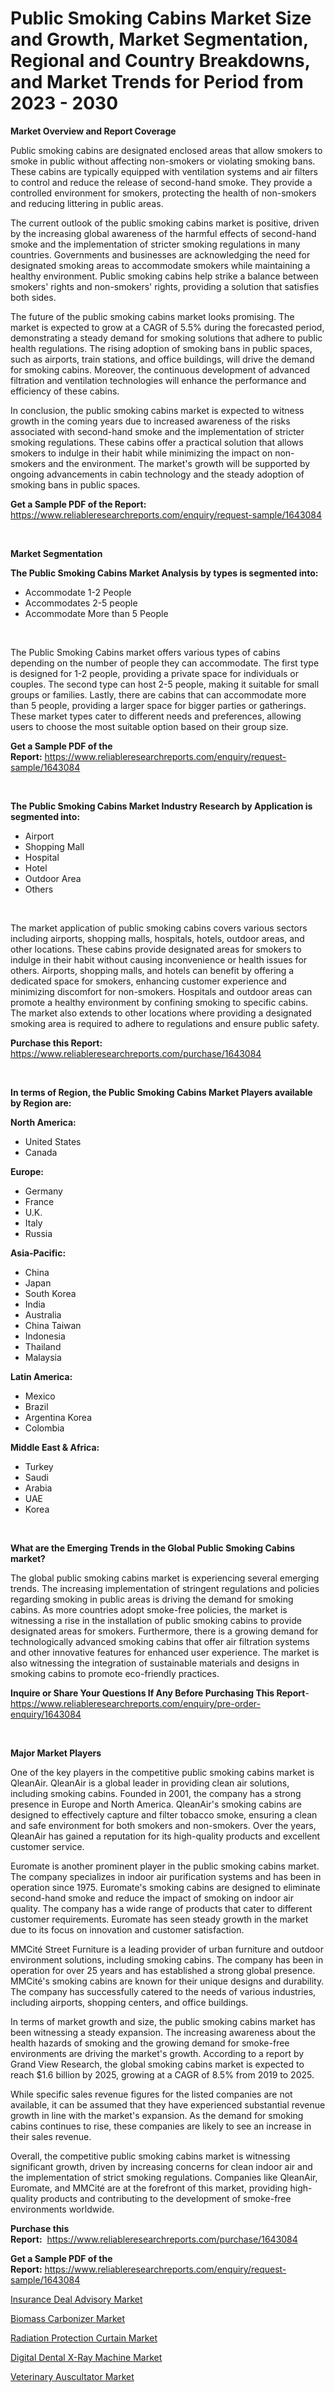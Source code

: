 <p><h1>Public Smoking Cabins Market Size and Growth, Market Segmentation, Regional and Country Breakdowns, and Market Trends for Period from 2023 -  2030</h1></p><p><strong>Market Overview and Report Coverage</strong></p>
<p><p>Public smoking cabins are designated enclosed areas that allow smokers to smoke in public without affecting non-smokers or violating smoking bans. These cabins are typically equipped with ventilation systems and air filters to control and reduce the release of second-hand smoke. They provide a controlled environment for smokers, protecting the health of non-smokers and reducing littering in public areas.</p><p>The current outlook of the public smoking cabins market is positive, driven by the increasing global awareness of the harmful effects of second-hand smoke and the implementation of stricter smoking regulations in many countries. Governments and businesses are acknowledging the need for designated smoking areas to accommodate smokers while maintaining a healthy environment. Public smoking cabins help strike a balance between smokers' rights and non-smokers' rights, providing a solution that satisfies both sides.</p><p>The future of the public smoking cabins market looks promising. The market is expected to grow at a CAGR of 5.5% during the forecasted period, demonstrating a steady demand for smoking solutions that adhere to public health regulations. The rising adoption of smoking bans in public spaces, such as airports, train stations, and office buildings, will drive the demand for smoking cabins. Moreover, the continuous development of advanced filtration and ventilation technologies will enhance the performance and efficiency of these cabins.</p><p>In conclusion, the public smoking cabins market is expected to witness growth in the coming years due to increased awareness of the risks associated with second-hand smoke and the implementation of stricter smoking regulations. These cabins offer a practical solution that allows smokers to indulge in their habit while minimizing the impact on non-smokers and the environment. The market's growth will be supported by ongoing advancements in cabin technology and the steady adoption of smoking bans in public spaces.</p></p>
<p><strong>Get a Sample PDF of the Report:</strong> <a href="https://www.reliableresearchreports.com/enquiry/request-sample/1643084">https://www.reliableresearchreports.com/enquiry/request-sample/1643084</a></p>
<p>&nbsp;</p>
<p><strong>Market Segmentation</strong></p>
<p><strong>The Public Smoking Cabins Market Analysis by types is segmented into:</strong></p>
<p><ul><li>Accommodate 1-2 People</li><li>Accommodates 2-5 people</li><li>Accommodate More than 5 People</li></ul></p>
<p>&nbsp;</p>
<p><p>The Public Smoking Cabins market offers various types of cabins depending on the number of people they can accommodate. The first type is designed for 1-2 people, providing a private space for individuals or couples. The second type can host 2-5 people, making it suitable for small groups or families. Lastly, there are cabins that can accommodate more than 5 people, providing a larger space for bigger parties or gatherings. These market types cater to different needs and preferences, allowing users to choose the most suitable option based on their group size.</p></p>
<p><strong>Get a Sample PDF of the Report:</strong>&nbsp;<a href="https://www.reliableresearchreports.com/enquiry/request-sample/1643084">https://www.reliableresearchreports.com/enquiry/request-sample/1643084</a></p>
<p>&nbsp;</p>
<p><strong>The Public Smoking Cabins Market Industry Research by Application is segmented into:</strong></p>
<p><ul><li>Airport</li><li>Shopping Mall</li><li>Hospital</li><li>Hotel</li><li>Outdoor Area</li><li>Others</li></ul></p>
<p>&nbsp;</p>
<p><p>The market application of public smoking cabins covers various sectors including airports, shopping malls, hospitals, hotels, outdoor areas, and other locations. These cabins provide designated areas for smokers to indulge in their habit without causing inconvenience or health issues for others. Airports, shopping malls, and hotels can benefit by offering a dedicated space for smokers, enhancing customer experience and minimizing discomfort for non-smokers. Hospitals and outdoor areas can promote a healthy environment by confining smoking to specific cabins. The market also extends to other locations where providing a designated smoking area is required to adhere to regulations and ensure public safety.</p></p>
<p><strong>Purchase this Report:</strong>&nbsp; <a href="https://www.reliableresearchreports.com/purchase/1643084">https://www.reliableresearchreports.com/purchase/1643084</a></p>
<p>&nbsp;</p>
<p><strong>In terms of Region, the Public Smoking Cabins Market Players available by Region are:</strong></p>
<p>
    <p> <strong> North America: </strong>
        <ul>
            <li>United States</li>
            <li>Canada</li>
        </ul>
        </p> 
    <p> <strong> Europe: </strong>
        <ul>
            <li>Germany</li>
            <li>France</li>
            <li>U.K.</li>
            <li>Italy</li>
            <li>Russia</li>
        </ul>
        </p> 
    <p> <strong> Asia-Pacific: </strong>
        <ul>
            <li>China</li>
            <li>Japan</li>
            <li>South Korea</li>
            <li>India</li>
            <li>Australia</li>
            <li>China Taiwan</li>
            <li>Indonesia</li>
            <li>Thailand</li>
            <li>Malaysia</li>
        </ul>
        </p> 
    <p> <strong> Latin America: </strong>
        <ul>
            <li>Mexico</li>
            <li>Brazil</li>
            <li>Argentina Korea</li>
            <li>Colombia</li>
        </ul>
        </p> 
    <p> <strong> Middle East & Africa: </strong>
        <ul>
            <li>Turkey</li>
            <li>Saudi</li>
            <li>Arabia</li>
            <li>UAE</li>
            <li>Korea</li>
        </ul>
    </p>
    </p>
<p>&nbsp;</p>
<p><strong>What are the Emerging Trends in the Global Public Smoking Cabins market?</strong></p>
<p><p>The global public smoking cabins market is experiencing several emerging trends. The increasing implementation of stringent regulations and policies regarding smoking in public areas is driving the demand for smoking cabins. As more countries adopt smoke-free policies, the market is witnessing a rise in the installation of public smoking cabins to provide designated areas for smokers. Furthermore, there is a growing demand for technologically advanced smoking cabins that offer air filtration systems and other innovative features for enhanced user experience. The market is also witnessing the integration of sustainable materials and designs in smoking cabins to promote eco-friendly practices.</p></p>
<p><strong>Inquire or Share Your Questions If Any Before Purchasing This Report</strong>- <a href="https://www.reliableresearchreports.com/enquiry/pre-order-enquiry/1643084">https://www.reliableresearchreports.com/enquiry/pre-order-enquiry/1643084</a></p>
<p>&nbsp;</p>
<p><strong>Major Market Players</strong></p>
<p><p>One of the key players in the competitive public smoking cabins market is QleanAir. QleanAir is a global leader in providing clean air solutions, including smoking cabins. Founded in 2001, the company has a strong presence in Europe and North America. QleanAir's smoking cabins are designed to effectively capture and filter tobacco smoke, ensuring a clean and safe environment for both smokers and non-smokers. Over the years, QleanAir has gained a reputation for its high-quality products and excellent customer service.</p><p>Euromate is another prominent player in the public smoking cabins market. The company specializes in indoor air purification systems and has been in operation since 1975. Euromate's smoking cabins are designed to eliminate second-hand smoke and reduce the impact of smoking on indoor air quality. The company has a wide range of products that cater to different customer requirements. Euromate has seen steady growth in the market due to its focus on innovation and customer satisfaction.</p><p>MMCité Street Furniture is a leading provider of urban furniture and outdoor environment solutions, including smoking cabins. The company has been in operation for over 25 years and has established a strong global presence. MMCité's smoking cabins are known for their unique designs and durability. The company has successfully catered to the needs of various industries, including airports, shopping centers, and office buildings.</p><p>In terms of market growth and size, the public smoking cabins market has been witnessing a steady expansion. The increasing awareness about the health hazards of smoking and the growing demand for smoke-free environments are driving the market's growth. According to a report by Grand View Research, the global smoking cabins market is expected to reach $1.6 billion by 2025, growing at a CAGR of 8.5% from 2019 to 2025.</p><p>While specific sales revenue figures for the listed companies are not available, it can be assumed that they have experienced substantial revenue growth in line with the market's expansion. As the demand for smoking cabins continues to rise, these companies are likely to see an increase in their sales revenue.</p><p>Overall, the competitive public smoking cabins market is witnessing significant growth, driven by increasing concerns for clean indoor air and the implementation of strict smoking regulations. Companies like QleanAir, Euromate, and MMCité are at the forefront of this market, providing high-quality products and contributing to the development of smoke-free environments worldwide.</p></p>
<p><strong>Purchase this Report:</strong>&nbsp;&nbsp;<a href="https://www.reliableresearchreports.com/purchase/1643084">https://www.reliableresearchreports.com/purchase/1643084</a></p>
<p></p>
<p><strong>Get a Sample PDF of the Report:</strong>&nbsp;<a href="https://www.reliableresearchreports.com/enquiry/request-sample/1643084">https://www.reliableresearchreports.com/enquiry/request-sample/1643084</a></p>
<p><p><a href="https://github.com/kartikreportprime/Market-Research-Report-List-1/blob/main/insurance-deal-advisory-market.md">Insurance Deal Advisory Market</a></p><p><a href="https://github.com/smritireportprime/Market-Research-Report-List-1/blob/main/biomass-carbonizer-market.md">Biomass Carbonizer Market</a></p><p><a href="https://medium.com/@seanhunt765/radiation-protection-curtain-market-outlook-industry-overview-and-forecast-2023-to-2030-905be9e1a8ee">Radiation Protection Curtain Market</a></p><p><a href="https://medium.com/@alanwatkins6h/digital-dental-x-ray-machine-market-size-and-market-trends-complete-industry-overview-2023-to-885c802a482f">Digital Dental X-Ray Machine Market</a></p><p><a href="https://medium.com/@waltercruz6g/veterinary-auscultator-market-analysis-its-cagr-market-segmentation-and-global-industry-overview-2dd742fb5470">Veterinary Auscultator Market</a></p></p>